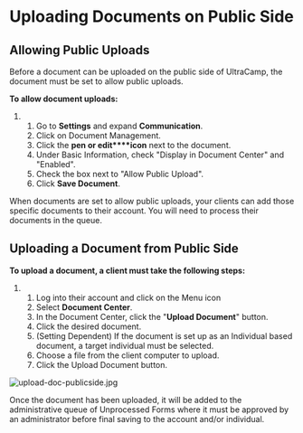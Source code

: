 # Uploading Documents on Public Side
## Allowing Public Uploads


Before a document can be uploaded on the public side of UltraCamp, the document must be set to allow public uploads. 


**To allow document uploads:**


1. 1. Go to **Settings** and expand **Communication**.
	2. Click on Document Management.
	3. Click the **pen or edit****icon** next to the document.
	4. Under Basic Information, check "Display in Document Center" and "Enabled".
	5. Check the box next to "Allow Public Upload".
	6. Click **Save Document**.


When documents are set to allow public uploads, your clients can add those specific documents to their account. You will need to process their documents in the queue.  
  
  



## Uploading a Document from Public Side


**To upload a document, a client must take the following steps:**


1. 1. Log into their account and click on the Menu icon
	2. Select **Document Center**.
	3. In the Document Center, click the "**Upload Document**" button.
	4. Click the desired document.
	5. (Setting Dependent) If the document is set up as an Individual based document, a target individual must be selected.
	6. Choose a file from the client computer to upload.
	7. Click the Upload Document button.


![upload-doc-publicside.jpg](https://help.ultracamp.com/hc/article_attachments/9551586020116/upload-doc-publicside.jpg)


Once the document has been uploaded, it will be added to the administrative queue of Unprocessed Forms where it must be approved by an administrator before final saving to the account and/or individual.

